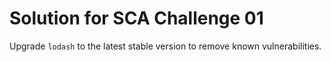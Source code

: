 # Solution for SCA Challenge 01

Upgrade `lodash` to the latest stable version to remove known vulnerabilities.
